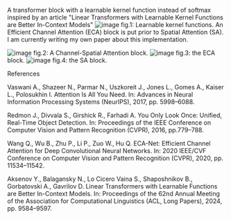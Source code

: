A transformer block with a learnable kernel function instead of softmax inspired by an article "Linear Transformers with Learnable Kernel Functions are Better In-Context Models" 
![image](https://github.com/user-attachments/assets/76135220-d9a4-4ec4-9c97-4a6f4576dd88)
fig.1: Learnable kernel functions.
An Efficient Channel Attention (ECA) block is put prior to Spatial Attention (SA). I am currently writing my own paper about this implementation.

![image](https://github.com/user-attachments/assets/af0c52da-5d4d-4638-8289-aa39dd8d4f87)
fig.2: A Channel-Spatial Attention block.
![image](https://github.com/user-attachments/assets/54152e61-8f0f-4af4-8c21-60d45e730e59)
fig.3: the ECA block.
![image](https://github.com/user-attachments/assets/7692e4ec-c8f1-4256-b954-5b86253bf794)
fig.4: the SA block.

 References

Vaswani A., Shazeer N., Parmar N., Uszkoreit J., Jones L., Gomes A., Kaiser L., Polosukhin I. Attention Is All You Need. In: Advances in 
Neural Information Processing Systems (NeurIPS), 2017, pp. 5998–6088.

Redmon J., Divvala S., Girshick R., Farhadi A. You Only Look Once: Unified, Real-Time Object Detection. In: Proceedings of the IEEE Conference 
on Computer Vision and Pattern Recognition (CVPR), 2016, pp.779–788.

Wang Q., Wu B., Zhu P., Li P., Zuo W., Hu Q. ECA-Net: Efficient Channel Attention for Deep Convolutional Neural Networks. In: 2020 IEEE/CVF 
Conference on Computer Vision and Pattern Recognition (CVPR), 2020, pp. 11534–11542.

Aksenov Y., Balagansky N., Lo Cicero Vaina S., Shaposhnikov B., Gorbatovski A., Gavrilov D. Linear Transformers with Learnable Functions are Better 
In-Context Models. In: Proceedings of the 62nd Annual Meeting of the Association for Computational Linguistics (ACL, Long Papers), 2024, pp. 9584–9597.
